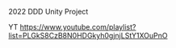 2022 DDD Unity Project

YT 
https://www.youtube.com/playlist?list=PLGkS8CzB8N0HDGkyh0gjnjLStY1XOuPnO

